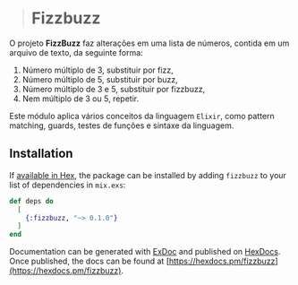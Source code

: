 > # Fizzbuzz

O projeto **FizzBuzz** faz alterações em uma lista de números, contida em um arquivo de texto, da seguinte forma:

 1. Número múltiplo de 3, substituir por fizz,
 2. Número múltiplo de 5, substituir por buzz,
 3. Número múltiplo de 3 e 5, substituir por fizzbuzz,
 4. Nem múltiplo de 3 ou 5, repetir.


Este módulo aplica vários conceitos da linguagem ```Elixir```, como pattern matching, guards, testes de funções e sintaxe da linguagem.

## Installation

If [available in Hex](https://hex.pm/docs/publish), the package can be installed
by adding `fizzbuzz` to your list of dependencies in `mix.exs`:

```elixir
def deps do
  [
    {:fizzbuzz, "~> 0.1.0"}
  ]
end
```

Documentation can be generated with [ExDoc](https://github.com/elixir-lang/ex_doc)
and published on [HexDocs](https://hexdocs.pm). Once published, the docs can
be found at [https://hexdocs.pm/fizzbuzz](https://hexdocs.pm/fizzbuzz).

